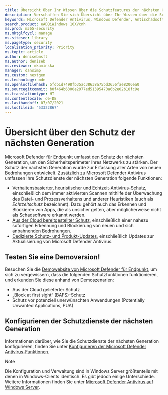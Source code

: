 ```yaml
---
title: Übersicht über Ihr Wissen über die Schutzfeatures der nächsten Generation in Microsoft Defender für Endpunkt
description: Verschaffen Sie sich Übersicht über Ihr Wissen über die Schutzfeatures der nächsten Generation in Microsoft Defender für Endpunkt. Stärken Sie den Sicherheitsperimeter Ihres Netzwerks, indem Sie Schutzfunktionen der nächsten Generation verwenden, die zur Erfassung aller Arten von neuen Bedrohungen bestimmt sind.
keywords: Microsoft Defender Antivirus, Windows Defender, Antischadsoftware, Virus, Schadsoftware, Bedrohung, Erkennung, Schutz, Sicherheit
search.product: eADQiWindows 10XVcnh
ms.prod: m365-security
ms.mktglfcycl: manage
ms.sitesec: library
ms.pagetype: security
localization_priority: Priority
ms.topic: article
author: denisebmsft
ms.author: deniseb
ms.reviewer: mkaminska
manager: dansimp
ms.custom: nextgen
ms.technology: mde
ms.openlocfilehash: 5fdb1d7498fb35ac38638a75bd3656fae8206ea0
ms.sourcegitcommit: b0f464b6300e2977ed51395473a6b2e02b18fc9e
ms.translationtype: HT
ms.contentlocale: de-DE
ms.lasthandoff: 07/07/2021
ms.locfileid: "53322867"
---
```

# <a name="next-generation-protection-overview"></a>Übersicht über den Schutz der nächsten Generation

Microsoft Defender für Endpunkt umfasst den Schutz der nächsten Generation, um den Sicherheitsperimeter Ihres Netzwerks zu stärken. Der Schutz der nächsten Generation wurde zur Erfassung aller Arten von neuen Bedrohungen entwickelt. Zusätzlich zu Microsoft Defender Antivirus umfassen Ihre Schutzdienste der nächsten Generation folgende Funktionen:

- [Verhaltensbasierter, heuristischer und Echtzeit-Antivirus-Schutz](configure-protection-features-microsoft-defender-antivirus.md), einschließlich dem immer aktivierten Scannen mithilfe der Überwachung des Datei- und Prozessverhaltens und anderer Heuristiken (auch als *Echtzeitschutz* bezeichnet). Dazu gehört auch das Erkennen und Blockieren von Apps, die als unsicher gelten, aber möglicherweise nicht als Schadsoftware erkannt werden.
- [Aus der Cloud bereitgestellter Schutz](cloud-protection-microsoft-defender-antivirus.md), einschließlich einer nahezu sofortigen Erkennung und Blockierung von neuen und sich anbahnenden Bedrohungen.
- [Dedizierte Schutz- und Produkt-Updates](manage-updates-baselines-microsoft-defender-antivirus.md), einschließlich Updates zur Aktualisierung von Microsoft Defender Antivirus.

## <a name="try-a-demo"></a>Testen Sie eine Demoversion!

Besuchen Sie die [Demowebsite von Microsoft Defender für Endpunkt](https://demo.wd.microsoft.com?ocid=cx-wddocs-testground), um sich zu vergewissern, dass die folgenden Schutzfunktionen funktionieren, und erkunden Sie diese anhand von Demoszenarien:

- Aus der Cloud gelieferter Schutz
- „Block at first sight“ (BAFS)-Schutz
- Schutz vor potenziell unerwünschten Anwendungen (Potentially Unwanted Applications, PUA)

## <a name="configure-next-generation-protection-services"></a>Konfigurieren der Schutzdienste der nächsten Generation

Informationen darüber, wie Sie die Schutzdienste der nächsten Generation konfigurieren, finden Sie unter [Konfigurieren der Microsoft Defender Antivirus-Funktionen](configure-microsoft-defender-antivirus-features.md).

> [!Note]  
> Die Konfiguration und Verwaltung sind in Windows Server größtenteils mit denen in Windows-Clients identisch. Es gibt jedoch einige Unterschiede. Weitere Informationen finden Sie unter [Microsoft Defender Antivirus auf Windows Server](microsoft-defender-antivirus-on-windows-server.md).
